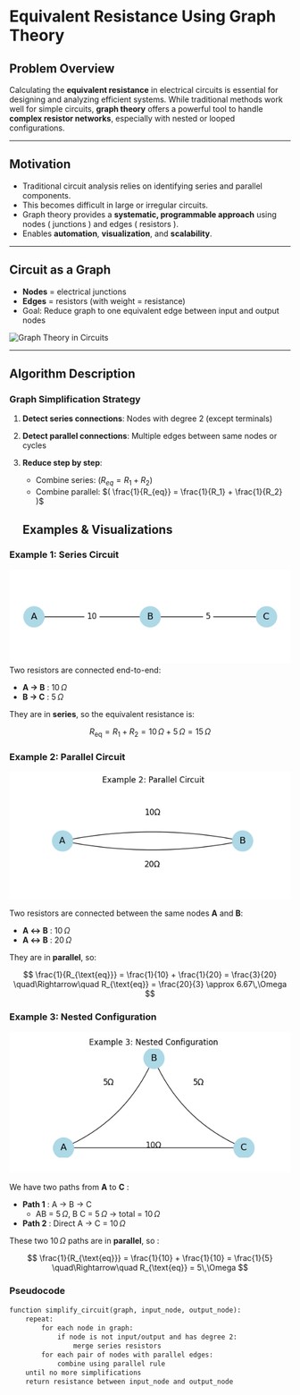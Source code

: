 # Equivalent Resistance Using Graph Theory

## Problem Overview

Calculating the **equivalent resistance** in electrical circuits is essential for designing and analyzing efficient systems. While traditional methods work well for simple circuits, **graph theory** offers a powerful tool to handle **complex resistor networks**, especially with nested or looped configurations.

---

##  Motivation

- Traditional circuit analysis relies on identifying series and parallel components.
- This becomes difficult in large or irregular circuits.
- Graph theory provides a **systematic, programmable approach** using nodes ( junctions ) and edges ( resistors ).
- Enables **automation**, **visualization**, and **scalability**.

---

## Circuit as a Graph

- **Nodes** = electrical junctions
- **Edges** = resistors (with weight = resistance)
- Goal: Reduce graph to one equivalent edge between input and output nodes

![Graph Theory in Circuits](https://upload.wikimedia.org/wikipedia/commons/thumb/6/64/Resistor_Network.svg/1024px-Resistor_Network.svg.png)

---

## Algorithm Description

### Graph Simplification Strategy

1. **Detect series connections**: Nodes with degree 2 (except terminals)
2. **Detect parallel connections**: Multiple edges between same nodes or cycles
3. **Reduce step by step**:
   - Combine series: $( R_{eq} = R_1 + R_2 )$
   - Combine parallel: $( \frac{1}{R_{eq}} = \frac{1}{R_1} + \frac{1}{R_2} )$


   ## Examples & Visualizations

###  Example 1: Series Circuit
![SeriesCircuit](../../_pics/Example1_Series_Circuit.png)
Two resistors are connected end-to-end:

- **A → B** : 10 $Ω$  
- **B → C** : 5 $Ω$

They are in **series**, so the equivalent resistance is:

$$
R_{\text{eq}} = R_1 + R_2 = 10\,\Omega + 5\,\Omega = 15\,\Omega
$$



###  Example 2: Parallel Circuit
![ParallelCircuit](../../_pics/Example2_Parallel_Circuit.png)

Two resistors are connected between the same nodes **A** and **B**:

- **A ↔ B** : 10 $Ω$  
- **A ↔ B** : 20 $Ω$  

They are in **parallel**, so:

$$
\frac{1}{R_{\text{eq}}} = \frac{1}{10} + \frac{1}{20} = \frac{3}{20}
\quad\Rightarrow\quad
R_{\text{eq}} = \frac{20}{3} \approx 6.67\,\Omega
$$

###  Example 3: Nested Configuration
![NestedConfig](../../_pics/Example3_Nested_Configuration.png)

We have two paths from **A** to **C** :

- **Path 1** : A → B → C  
  - AB = 5 $Ω$, B C = 5 $Ω$ → total = 10 $Ω$  
- **Path 2** : Direct A → C = 10 $Ω$  

These two 10 $Ω$ paths are in **parallel**, so :

$$
\frac{1}{R_{\text{eq}}} = \frac{1}{10} + \frac{1}{10} = \frac{1}{5}
\quad\Rightarrow\quad
R_{\text{eq}} = 5\,\Omega
$$


### Pseudocode

```pseudo
function simplify_circuit(graph, input_node, output_node):
    repeat:
        for each node in graph:
            if node is not input/output and has degree 2:
                merge series resistors
        for each pair of nodes with parallel edges:
            combine using parallel rule
    until no more simplifications
    return resistance between input_node and output_node
